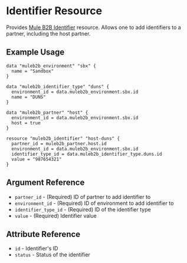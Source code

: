 # Identifier Resource

Provides [Mule B2B Identifier][1] resource. Allows one to add identifiers to a partner, including the host partner. 

## Example Usage

```hcl
data "muleb2b_environment" "sbx" {
  name = "Sandbox"
}

data "muleb2b_identifier_type" "duns" {
  environment_id = data.muleb2b_environment.sbx.id
  name = "DUNS"
}

data "muleb2b_partner" "host" {
  environment_id = data.muleb2b_environment.sbx.id
  host = true
}

resource "muleb2b_identifier" "host-duns" {
  partner_id = muleb2b_partner.host.id
  environment_id = data.muleb2b_environment.sbx.id
  identifier_type_id = data.muleb2b_identifier_type.duns.id
  value = "987654321"
}
```

## Argument Reference

* `partner_id` - (Required) ID of partner to add identifier to
* `environment_id` - (Required) ID of environment to add identifier to
* `identifier_type_id` - (Required) ID of the identifier type
* `value` - (Required) Identifier value

## Attribute Reference

* `id` - Identifier's ID
* `status` - Status of the identifier


[1]: https://docs.mulesoft.com/partner-manager/2.0/x12-identity-settings
